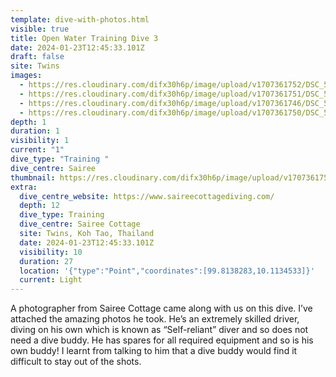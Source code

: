 ```yaml
---
template: dive-with-photos.html
visible: true
title: Open Water Training Dive 3
date: 2024-01-23T12:45:33.101Z
draft: false
site: Twins
images:
  - https://res.cloudinary.com/difx30h6p/image/upload/v1707361752/DSC_5371_Original_vcjvec.jpg
  - https://res.cloudinary.com/difx30h6p/image/upload/v1707361751/DSC_5393_Original_lljacs.jpg
  - https://res.cloudinary.com/difx30h6p/image/upload/v1707361746/DSC_5312_Original_ubwhhg.jpg
  - https://res.cloudinary.com/difx30h6p/image/upload/v1707361750/DSC_5300_Original_orec8d.jpg
depth: 1
duration: 1
visibility: 1
current: "1"
dive_type: "Training "
dive_centre: Sairee
thumbnail: https://res.cloudinary.com/difx30h6p/image/upload/v1707361751/DSC_5393_Original_lljacs.jpg
extra:
  dive_centre_website: https://www.saireecottagediving.com/
  depth: 12
  dive_type: Training
  dive_centre: Sairee Cottage
  site: Twins, Koh Tao, Thailand
  date: 2024-01-23T12:45:33.101Z
  visibility: 10
  duration: 27
  location: '{"type":"Point","coordinates":[99.8138283,10.1134533]}'
  current: Light
---
```



A photographer from Sairee Cottage came along with us on this dive. I’ve attached the amazing photos he took. He’s an extremely skilled driver, diving on his own which is known as “Self-reliant” diver and so does not need a dive buddy. He has spares for all required equipment and so is his own buddy! I learnt from talking to him that a dive buddy would find it difficult to stay out of the shots.
